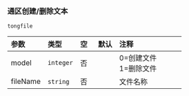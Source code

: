 ### 通区创建/删除文本

`tongfile`

| 参数     | 类型      | 空   | 默认 | 注释                     |
| :------- | :-------- | :--- | :--- | :----------------------- |
| model    | `integer` | 否   |      | 0=创建文件<br />1=删除文件 |
| fileName | `string`  | 否   |      | 文件名称                 |

